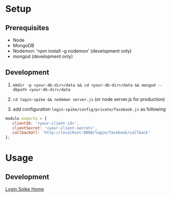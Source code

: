 # Setup
## Prerequisites
- Node
- MongoDB
- Nodemon: 'npm install -g nodemon' (development only)
- mongod (development only)

## Development
1. `mkdir -p <your-db-dir>/data && cd <your-db-dir>/data && mongod --dbpath <your-db-dir>/data`

1. `cd login-spike && nodemon server.js` (or node server.js for production)

1. add configuration `login-spike/config/private/facebook.js` as following

 ```javascript
module.exports = {
    clientID: '<your-client-id>',
    clientSecret: '<your-client-secret>',
    callbackUrl: 'http://localhost:8080/login/facebook/callback'
};
 ```
 
# Usage
## Development
[Login Spike Home](http://localhost:8080/)
 
  
  

